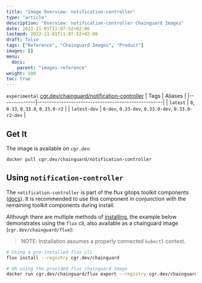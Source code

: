 ```yaml
---
title: "Image Overview: notification-controller"
type: "article"
description: "Overview: notification-controller Chainguard Images"
date: 2022-11-01T11:07:52+02:00
lastmod: 2022-11-01T11:07:52+02:00
draft: false
tags: ["Reference", "Chainguard Images", "Product"]
images: []
menu:
  docs:
    parent: "images-reference"
weight: 500
toc: true
---
```


`experimental` [cgr.dev/chainguard/notification-controller](https://github.com/chainguard-images/images/tree/main/images/notification-controller)
| Tags         | Aliases                                            |
|--------------|----------------------------------------------------|
| `latest`     | `0`, `0.33`, `0.33.0`, `0.33.0-r2`                 |
| `latest-dev` | `0-dev`, `0.33-dev`, `0.33.0-dev`, `0.33.0-r2-dev` |



## Get It

The image is available on `cgr.dev`:

```
docker pull cgr.dev/chainguard/notification-controller
```

## Using `notification-controller`

The `notification-controller` is part of the flux gitops toolkit components ([docs](https://fluxcd.io/flux/components/)). It is recommended to use this component in conjunction with the remaining toolkit components during install.

Although there are multiple methods of [installing](https://fluxcd.io/flux/installation/), the example below demonstrates using the `flux` cli, also available as a chainguard image (`cgr.dev/chainguard/flux`):

> NOTE: Installation assumes a properly connected `kubectl` context.

```bash
# Using a pre-installed flux cli
flux install --registry cgr.dev/chainguard

# OR using the provided flux chainguard image
docker run cgr.dev/chainguard/flux export --registry cgr.dev/chainguard | kubectl apply -f -
```

